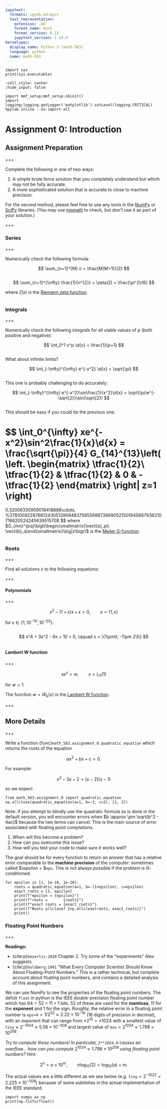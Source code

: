 ```yaml
---
jupytext:
  formats: ipynb,md:myst
  text_representation:
    extension: .md
    format_name: myst
    format_version: 0.13
    jupytext_version: 1.14.4
kernelspec:
  display_name: Python 3 (math-583)
  language: python
  name: math-583
---
```


```{code-cell}
import sys
print(sys.executable)
```

```{code-cell}
:cell_style: center
:hide_input: false

import mmf_setup;mmf_setup.nbinit()
import logging;logging.getLogger('matplotlib').setLevel(logging.CRITICAL)
%pylab inline --no-import-all
```

# Assignment 0: Introduction
## Assignment Preparation

+++

Complete the following in one of two ways:

1. A simple brute force solution that you completely understand but which may not be fully accurate.
2. A more sophisticated solution that is accurate to close to machine precision.

For the second method, please feel free to use any tools in the [NumPy](https://numpy.org/doc/stable/) or [SciPy](https://docs.scipy.org/doc/scipy/reference/) libraries.  (You may use [mpmath](https://mpmath.org) to check, but don't use it as part of your solution.)

+++

### Series

+++

Numerically check the following formula:

$$
  \sum_{n=1}^{M} n = \frac{M(M+1)}{2}
$$

```{code-cell}

```

$$
  \sum_{n=1}^{\infty} \frac{1}{n^{2}} = \zeta(2) = \frac{\pi^2}{6}
$$

where $\zeta(s)$ is the [Riemann zeta function](https://en.wikipedia.org/wiki/Riemann_zeta_function).

```{code-cell}

```

### Integrals

+++

Numerically check the following integrals for all viable values of $p$ (both positive and negative):

$$
  \int_0^1 x^p \d{x} = \frac{1}{p+1}
$$

```{code-cell}

```

What about infinite limits?

$$
  \int_{-\infty}^{\infty} e^{-x^2} \d{x} = \sqrt{\pi}
$$

```{code-cell}

```

This one is probably challenging to do accurately:

$$
  \int_{-\infty}^{\infty} e^{-x^2}\sin\frac{1}{x^2}\d{x} = \sqrt{\pi}e^{-\sqrt{2}}\sin(\sqrt{2})
$$

```{code-cell}

```

This should be easy if you could do the previous one:

$$
  \int_0^{\infty} xe^{-x^2}\sin^2\frac{1}{x}\d{x} = \frac{\sqrt{\pi}}{4} G_{14}^{13}\left(
    \left.
    \begin{matrix}
      \tfrac{1}{2}\\
      \tfrac{1}{2} & \tfrac{1}{2} & 0 & -\tfrac{1}{2}
    \end{matrix}
    \right| z=1
  \right)
  =
  0.32006330909018418888\cdots, %37810082287661243051390948375855688739690521501945667936210716620524245639515708
$$
where $G_{mn}^{pq}\bigl(\begin{smallmatrix}\vect{a}_p\\ \vect{b}_q\end{smallmatrix}\big|z\bigr)$ is the [Meijer G-function](https://en.wikipedia.org/wiki/Meijer_G-function).

```{code-cell}

```

### Roots

+++

Find all solutions $x$ to the following equations:

+++

#### Polynomials

+++

$$
  x^2 - (1+\epsilon)x + \epsilon = 0, \qquad
  x = \{1, \epsilon\}
$$

for $\epsilon \in \{1, 10^{-10}, 10^{-20}\}$.

```{code-cell}

```

$$
  x^4 + 3x^2 - 6x + 10 = 0, \qquad
  x = \{1\pm\I, -1\pm 2\I\}
$$

```{code-cell}

```

#### Lambert W function

+++

$$
  xe^x = w, \qquad
  x = L_0(1)
$$

for $w = 1$.


The function $w = W_k(x)$ is the [Lambert W function](https://en.wikipedia.org/wiki/Lambert_W_function).

+++

## More Details

+++

Write a function {func}`math_583.assignment_0.quadratic_equation` which returns the roots of the equation

$$
  ax^2 + bx + c = 0.
$$

For example:

$$
  x^2 - 3x + 2 = (x-2)(x-1)
$$

so we expect

```{code-cell}
from math_583.assignment_0 import quadratic_equation
np.allclose(quadratic_equation(a=1, b=-3, c=2), [1, 2])
```

Note: if you attempt to blindly use the quadratic formula as is done in the default version, you will encounter errors when $b \approx \pm \sqrt{b^2 - 4ac}$ because the two terms can cancel.  This is the main source of error associated with floating point comptations.

1. When will this become a problem?
2. How can you overcome this issue?
3. How will you test your code to make sure it works well?

The goal should be for every function to return an answer that has a relative error comparable to the **machine precision** of the computer: sometimes called $\epsilon = $`eps`.  This is not always possible if the problem is ill-conditioned.

```{code-cell}
for epsilon in [1, 1e-10, 1e-20]:
    roots = quadratic_equation(a=1, b=-(1+epsilon), c=epsilon)
    exact_roots = [1, epsilon]
    print(f"epsilon = {epsilon}")
    print(f"roots =       {roots}")
    print(f"exact roots = {exact_roots}")
    print(f"Roots allclose? {np.allclose(roots, exact_roots)}")
    print()
```

### Floating Point Numbers

+++

**Readings:**
* {cite:p}`Gezerlis:2020` Chapter 2.  Try some of the "experiments" Alex suggests.
* {cite:p}`Goldberg:1991` "What Every Computer Scientist Should Know About Floating-Point Numbers."  This is a rather technical, but complete account about floating point numbers, and contains a detailed analysis of this assignment.

We can use NumPy to see the properties of the floating point numbers.  The defult `float` in python is the IEEE double-precision floating point number which has $64 = 52 + 11 + 1$ bits. 52 of these are used for the **mantissa**, 11 for the **exponent** and 1 for the sign.  Roughly, the relative error in a floating point number is `eps`=$\epsilon = 1/2^{52}\approx 2.22\times 10^{-16}$ (16 digits of precision in decimal), with an exponent that can range from $\pm 2^{10} = \pm 1024$ with a smallest value of `tiny`$\approx 2^{-1024} \approx 5.56\times 10^{-309}$ and largest value of `max`$=2^{1024}\approx 1.798\times 10^{208}$.

*Try to compute these numbers!  In particular, `2**1024.0` causes an overflow... how can you compute $2^{1024}\approx 1.798\times 10^{208}$ using floating point numbers?  Hint:*

$$
  2^n = a\times 10^m, \qquad
  n\log_{10}(2) = \log_{10}(a) + m.
$$

The actual values are a little different as we see below (e.g. `tiny`$=2^{-1022}=2.225\times 10^{-308}$) because of some subtleties in the actual implementation of the IEEE standard.

```{code-cell}
import numpy as np
print(np.finfo(float))
```

```{code-cell}

```
